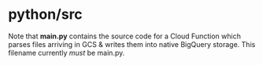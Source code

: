 # python/src

Note that **main.py** contains the source code for a Cloud Function which parses files arriving in GCS & writes them into native BigQuery storage. This filename currently _must_ be main.py.
